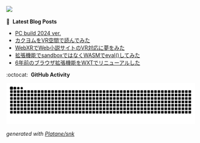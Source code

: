 ![](https://komarev.com/ghpvc/?username=ergofriend)

:blue_book: &nbsp;**Latest Blog Posts**
<!-- BLOG-POST-LIST:START -->
- [PC build 2024 ver.](https://ergofriend.hatenablog.com/entry/2024/12/31/230942?utm_source=feed)
- [カクヨムをVR空間で読んでみた](https://ergofriend.hatenablog.com/entry/2024/12/25/202024?utm_source=feed)
- [WebXRでWeb小説サイトのVR対応に夢をみた](https://ergofriend.hatenablog.com/entry/2024/12/18/130148?utm_source=feed)
- [拡張機能でsandboxではなくWASMでeval&lpar;&rpar;してみた](https://ergofriend.hatenablog.com/entry/2024/10/17/005830?utm_source=feed)
- [6年前のブラウザ拡張機能をWXTでリニューアルした](https://ergofriend.hatenablog.com/entry/2024/09/21/223806?utm_source=feed)
<!-- BLOG-POST-LIST:END -->

:octocat: &nbsp;**GitHub Activity**

<picture>
  <source media="(prefers-color-scheme: dark)" srcset="https://raw.githubusercontent.com/ergofriend/ergofriend/output/github-contribution-grid-snake-dark.svg">
  <source media="(prefers-color-scheme: light)" srcset="https://raw.githubusercontent.com/ergofriend/ergofriend/output/github-contribution-grid-snake.svg">
  <img alt="github contribution grid snake animation" src="https://raw.githubusercontent.com/ergofriend/ergofriend/output/github-contribution-grid-snake.svg">
</picture>

_generated with [Platane/snk](https://github.com/Platane/snk)_
